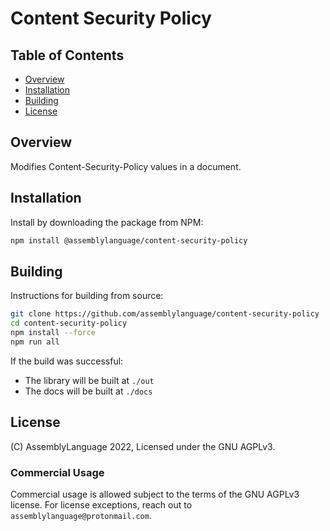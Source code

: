 # Content Security Policy

## Table of Contents

* [Overview](#overview)
* [Installation](#installation)
* [Building](#building)
* [License](#license)

## Overview

Modifies Content-Security-Policy values in a document.

## Installation

Install by downloading the package from NPM:

```sh
npm install @assemblylanguage/content-security-policy
```

## Building

Instructions for building from source:

```sh
git clone https://github.com/assemblylanguage/content-security-policy
cd content-security-policy
npm install --force
npm run all
```

If the build was successful:

* The library will be built at `./out`
* The docs will be built at `./docs`

## License

(C) AssemblyLanguage 2022, Licensed under the GNU AGPLv3.

### Commercial Usage

Commercial usage is allowed subject to the terms of the GNU AGPLv3 license. For license exceptions, reach out to `assemblylanguage@protonmail.com`.
